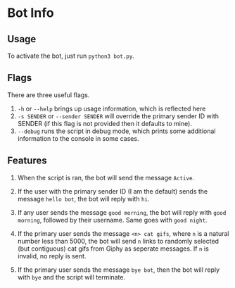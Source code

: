 # Bot Info

## Usage
To activate the bot, just run ```python3 bot.py```.

## Flags
There are three useful flags.

1. ```-h``` or ```--help``` brings up usage information, which is reflected here
2. ```-s SENDER``` or ```--sender SENDER``` will override the primary sender ID with SENDER (if this flag is not
    provided then it defaults to mine).
3. ```--debug``` runs the script in debug mode, which prints some additional information to the console
    in some cases.

## Features

1. When the script is ran, the bot will send the message ```Active```.

2. If the user with the primary sender ID (I am the default) sends the message ```hello bot```, the bot
    will reply with ```hi```.

3. If any user sends the message ```good morning```, the bot will reply with ```good morning```, followed by their
username. Same goes with ```good night```.

4. If the primary user sends the message ```<n> cat gifs```, where ```n``` is a natural number less than 5000, 
the bot will send ```n``` links to randomly selected (but contiguous) cat gifs from Giphy as seperate messages.
If ```n``` is invalid, no reply is sent.

5. If the primary user sends the message ```bye bot```, then the bot will reply with ```bye``` and the script 
will terminate.